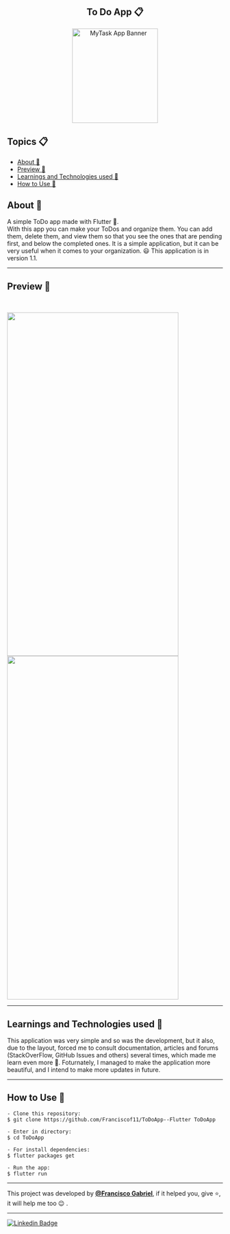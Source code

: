 <h2 align="center">To Do App 📋</h2>
<p align="center">
    <img src="https://i.imgur.com/aS9PRf0.jpg" width="200" height="220" border-radius="10" alt="MyTask App Banner" />
</p>

   <h2>Topics 📋</h2>

   <p>
   
   - [About 📖](#about-)
   - [Preview 📱](#preview-)
   - [Learnings and Technologies used 🤯](#---learnings-and-technologies-used----)
   - [How to Use 🤔](#how-to-use-)
   </p>

   <h2>About 📖</h2>
   
   <p>   
      A simple ToDo app made with Flutter 💙.<br>
      With this app you can make your ToDos and organize them. You can add them, delete them, and view them so that you see the ones that are pending first, and below the completed ones. It is a simple application, but it can be very useful when it comes to your organization. 😃
      This application is in version 1.1.
   </p>

---

   <h2>Preview 📱</h2><br>

   <p a>
   <img src="https://i.imgur.com/h5qmPPI.gif" width="400" height="800">
   <img src="https://i.imgur.com/wstambY.jpg" width="400" height="800">
   </p>

---

 <h2>
   Learnings and Technologies used 🤯
   </h2>

   This application was very simple and so was the development, but it also, due to the layout, forced me to consult documentation, articles and forums (StackOverFlow, GitHub Issues and others) several times, which made me learn even more 🤯. Foturnately, I managed to make the application more beautiful, and I intend  to make more updates in future.

---

   <h2>How to Use 🤔</h2>

   ```   
   - Clone this repository:
   $ git clone https://github.com/Franciscof11/ToDoApp--Flutter ToDoApp

   - Enter in directory:
   $ cd ToDoApp

   - For install dependencies:
   $ flutter packages get

   - Run the app: 
   $ flutter run
   ```

---

   This project was developed by **[@Francisco Gabriel](https://www.linkedin.com/in/franciscossg/)**, 
   if it helped you, give ⭐, it will help me too 😉 .
    
---

   <div>

   [![Linkedin Badge](https://img.shields.io/badge/-Francisco%20Gabriel-292929?style=flat-square&logo=Linkedin&logoColor=blue&link=https://www.linkedin.com/in/franciscossg/)](https://www.linkedin.com/in/franciscossg/)

   </div>

